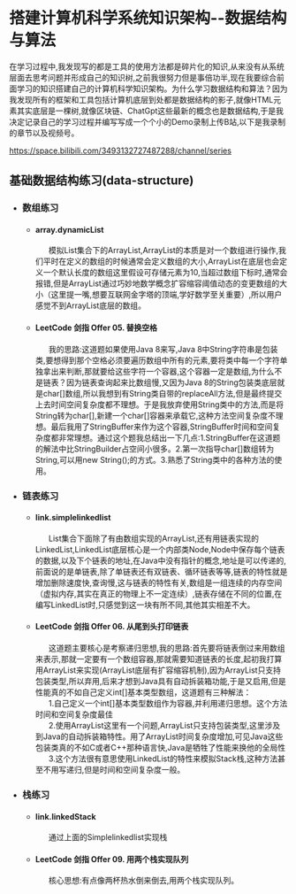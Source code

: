 # 搭建计算机科学系统知识架构--数据结构与算法

在学习过程中,我发现写的都是工具的使用方法都是碎片化的知识,从来没有从系统层面去思考问题并形成自己的知识树,之前我很努力但是事倍功半,现在我要综合前面学习的知识搭建自己的计算机科学知识架构。为什么学习数据结构和算法？因为我发现所有的框架和工具包括计算机底层到处都是数据结构的影子,就像HTML元素其实底层是一棵树,就像区块链、ChatGpt这些最新的概念也是数据结构,于是我决定记录自己的学习过程并编写写成一个个小的Demo录制上传B站,以下是我录制的章节以及视频号。<br>

https://space.bilibili.com/3493132727487288/channel/series

<body>
    <div>
        <h2>基础数据结构练习(data-structure)</h2>
        <div>
            <ul>
                <li>
                    <h3>数组练习</h3>
                    <ul>
                        <li>
                            <div>
                                <div>
                                    <h4>array.dynamicList</h4>
                                </div>
                                &nbsp;&nbsp;&nbsp;&nbsp;&nbsp;&nbsp;模拟List集合下的ArrayList,ArrayList的本质是对一个数组进行操作,我们平时在定义的数组的时候通常会定义数组的大小,ArrayList在底层也会定义一个默认长度的数组这里假设可存储元素为10,当超过数组下标时,通常会报错,但是ArrayList通过巧妙地数学概念扩容缩容阈值动态的变更数组的大小（这里提一嘴,想要互联网金字塔的顶端,学好数学至关重要）,所以用户感觉不到ArrayList底层的数组。
                            </div>
                        </li>
                        <li>
                            <div>
                                <div>
                                    <h4>LeetCode 剑指 Offer 05. 替换空格</h4>
                                </div>
                                &nbsp;&nbsp;&nbsp;&nbsp;&nbsp;&nbsp;我的思路:这道题如果使用Java 8来写,Java
                                8中String字符串是包装类,要想得到那个空格必须要遍历数组中所有的元素,要将类中每一个字符单独拿出来判断,那就要给这些字符一个容器,这个容器一定是数组,为什么不是链表？因为链表查询起来比数组慢,又因为Java
                                8的String包装类底层就是char[]数组,所以我想到有String类自带的replaceAll方法,但是最终提交上去时间空间复杂度都不理想。于是我放弃使用String类中的方法,而是将String转为char[],新建一个char[]容器来承载它,这种方法空间复杂度不理想。最后我用了StringBuffer来作为这个容器,StringBuffer时间和空间复杂度都非常理想。通过这个题我总结出一下几点:1.StringBuffer在这道题的解法中比StringBuilder占空间小很多。2.第一次指导char[]数组转为String,可以用new
                                String();的方式。3.熟悉了String类中的各种方法的使用。
                            </div>
                        </li>
                    </ul>
                </li>
                <li>
                    <h3>链表练习</h3>
                    <ul>
                        <li>
                            <div>
                                <div>
                                    <h4>link.simplelinkedlist</h4>
                                </div>
                                &nbsp;&nbsp;&nbsp;&nbsp;&nbsp;&nbsp;List集合下面除了有由数组实现的ArrayList,还有用链表实现的LinkedList,LinkedList底层核心是一个内部类Node,Node中保存每个链表的数据,以及下个链表的地址,在Java中没有指针的概念,地址是可以传递的,前面说的是单链表,除了单链表还有双链表、循环链表等等,链表的特性就是增加删除速度快,查询慢,这与链表的特性有关,数组是一组连续的内存空间（虚拟内存,其实在真正的物理上不一定连续）,链表存储在不同的位置,在编写LinkedList时,只感觉到这一块有所不同,其他其实相差不大。
                            </div>
                        </li>
                        <li>
                            <div>
                                <div>
                                    <h4>LeetCode 剑指 Offer 06. 从尾到头打印链表</h4>
                                </div>
                                &nbsp;&nbsp;&nbsp;&nbsp;&nbsp;&nbsp;这道题主要核心是考察递归思想,我的思路:首先要将链表倒过来用数组来表示,那就一定要有一个数组容器,那就需要知道链表的长度,起初我打算用ArrayList来实现(ArrayList底层有扩容缩容机制),因为ArrayList只支持包装类型,所以弃用,后来才想到Java具有自动拆装箱功能,于是又启用,但是性能真的不如自己定义int[]基本类型数组，这道题有三种解法：</br>
                                &nbsp;&nbsp;&nbsp;&nbsp;&nbsp;&nbsp;1.自己定义一个int[]基本类型数组作为容器,并利用递归思想。这个方法时间和空间复杂度最佳</br>
                                &nbsp;&nbsp;&nbsp;&nbsp;&nbsp;&nbsp;2.使用ArrayList这里有一个问题,ArrayList只支持包装类型,这里涉及到Java的自动拆装箱特性。用了ArrayList时间复杂度增加,可见Java这些包装类真的不如C或者C++那种语言快,Java是牺牲了性能来换他的全局性</br>
                                &nbsp;&nbsp;&nbsp;&nbsp;&nbsp;&nbsp;3.这个方法很有意思使用LinkedList的特性来模拟Stack栈,这种方法甚至不用写递归,但是时间和空间复杂度一般。
                            </div>
                        </li>
                    </ul>
                </li>
                <li>
                    <h3>栈练习</h3>
                    <ul>
                        <li>
                            <div>
                                <div>
                                    <h4>link.linkedStack</h4>
                                </div>
                                &nbsp;&nbsp;&nbsp;&nbsp;&nbsp;&nbsp;通过上面的Simplelinkedlist实现栈
                            </div>
                        </li>
                        <li>
                            <div>
                                <div>
                                    <h4>LeetCode 剑指 Offer 09. 用两个栈实现队列</h4>
                                </div>
                                &nbsp;&nbsp;&nbsp;&nbsp;&nbsp;&nbsp;核心思想:有点像两杯热水倒来倒去,用两个栈实现队列。
                            </div>
                        </li>
                    </ul>
                </li>
        </div>
        </li>
        </ul>
        </li>
        </ul>
    </div>
    </div>
</body>